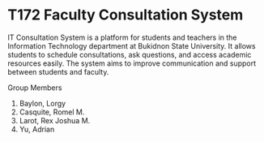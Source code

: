 # T172 Faculty Consultation System
IT Consultation System is a platform for students and teachers in the Information Technology department at Bukidnon State University. It allows students to schedule consultations, ask questions, and access academic resources easily. The system aims to improve communication and support between students and faculty.

Group Members
1. Baylon, Lorgy
2. Casquite, Romel M.
3. Larot, Rex Joshua M.
4. Yu, Adrian
